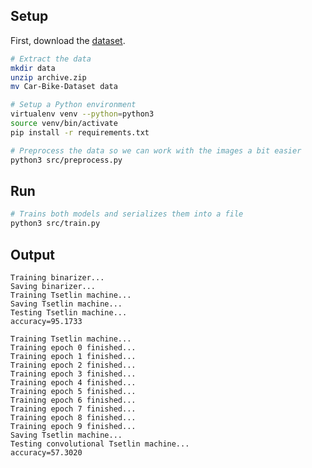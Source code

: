 ## Setup

First, download the [dataset](https://www.kaggle.com/datasets/utkarshsaxenadn/car-vs-bike-classification-dataset).

```sh
# Extract the data
mkdir data
unzip archive.zip
mv Car-Bike-Dataset data

# Setup a Python environment
virtualenv venv --python=python3
source venv/bin/activate
pip install -r requirements.txt

# Preprocess the data so we can work with the images a bit easier
python3 src/preprocess.py
```

## Run

```sh
# Trains both models and serializes them into a file
python3 src/train.py
```

## Output

```
Training binarizer...
Saving binarizer...
Training Tsetlin machine...
Saving Tsetlin machine...
Testing Tsetlin machine...
accuracy=95.1733

Training Tsetlin machine...
Training epoch 0 finished...
Training epoch 1 finished...
Training epoch 2 finished...
Training epoch 3 finished...
Training epoch 4 finished...
Training epoch 5 finished...
Training epoch 6 finished...
Training epoch 7 finished...
Training epoch 8 finished...
Training epoch 9 finished...
Saving Tsetlin machine...
Testing convolutional Tsetlin machine...
accuracy=57.3020
```
